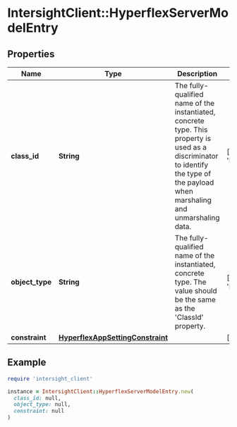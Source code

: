 # IntersightClient::HyperflexServerModelEntry

## Properties

| Name | Type | Description | Notes |
| ---- | ---- | ----------- | ----- |
| **class_id** | **String** | The fully-qualified name of the instantiated, concrete type. This property is used as a discriminator to identify the type of the payload when marshaling and unmarshaling data. | [default to &#39;hyperflex.ServerModelEntry&#39;] |
| **object_type** | **String** | The fully-qualified name of the instantiated, concrete type. The value should be the same as the &#39;ClassId&#39; property. | [default to &#39;hyperflex.ServerModelEntry&#39;] |
| **constraint** | [**HyperflexAppSettingConstraint**](HyperflexAppSettingConstraint.md) |  | [optional] |

## Example

```ruby
require 'intersight_client'

instance = IntersightClient::HyperflexServerModelEntry.new(
  class_id: null,
  object_type: null,
  constraint: null
)
```

